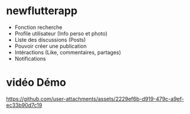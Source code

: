 # newflutterapp

- Fonction recherche
- Profile utilisateur (Info perso et photo)
- Liste des discussions (Posts)
- Pouvoir créer une publication
- Intéractions (Like, commentaires, partages)
- Notifications
# vidéo Démo
https://github.com/user-attachments/assets/2229ef6b-d919-479c-a9ef-ec33b90d7c19
